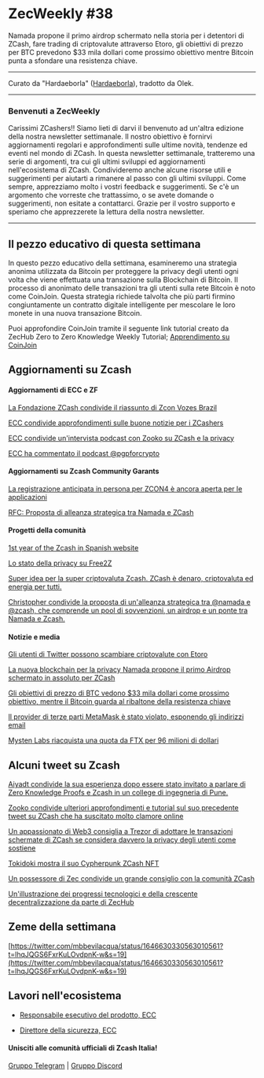 # ZecWeekly #38

Namada propone il primo airdrop schermato nella storia per i detentori di ZCash, fare trading di criptovalute attraverso Etoro, gli obiettivi di prezzo per BTC prevedono $33 mila dollari come prossimo obiettivo mentre Bitcoin punta a sfondare una resistenza chiave.


---

Curato da "Hardaeborla" ([Hardaeborla](https://twitter.com/ayanlajaadebola)), tradotto da Olek.

---

### Benvenuti a ZecWeekly
Carissimi ZCashers!!
Siamo lieti di darvi il benvenuto ad un'altra edizione della nostra newsletter settimanale. Il nostro obiettivo è fornirvi aggiornamenti regolari e approfondimenti sulle ultime novità, tendenze ed eventi nel mondo di ZCash.
In questa newsletter settimanale, tratteremo una serie di argomenti, tra cui gli ultimi sviluppi ed aggiornamenti nell'ecosistema di ZCash. Condivideremo anche alcune risorse utili e suggerimenti per aiutarti a rimanere al passo con gli ultimi sviluppi.
Come sempre, apprezziamo molto i vostri feedback e suggerimenti. Se c'è un argomento che vorreste che trattassimo, o se avete domande o suggerimenti, non esitate a contattarci.
Grazie per il vostro supporto e speriamo che apprezzerete la lettura della nostra newsletter.

---

## Il pezzo educativo di questa settimana
In questo pezzo educativo della settimana, esamineremo una strategia anonima utilizzata da Bitcoin per proteggere la privacy degli utenti ogni volta che viene effettuata una transazione sulla Blockchain di Bitcoin. Il processo di anonimato delle transazioni tra gli utenti sulla rete Bitcoin è noto come CoinJoin. Questa strategia richiede talvolta che più parti firmino congiuntamente un contratto digitale intelligente per mescolare le loro monete in una nuova transazione Bitcoin.

Puoi approfondire CoinJoin tramite il seguente link tutorial creato da ZecHub Zero to Zero Knowledge Weekly Tutorial;
[Apprendimento su CoinJoin](https://twitter.com/ZecHub/status/1646609568879763456?s=19) 


## Aggiornamenti su Zcash


#### Aggiornamenti di ECC e ZF
[La Fondazione ZCash condivide il riassunto di Zcon Vozes Brazil](https://twitter.com/ZcashFoundation/status/1645863908903735300?t=QvGFwxBAefI9AqXKOZNTOA&s=19) 

[ECC condivide approfondimenti sulle buone notizie per i ZCashers](https://twitter.com/ElectricCoinCo/status/1646261408613511168?s=19) 

[ECC condivide un'intervista podcast con Zooko su ZCash e la privacy](https://twitter.com/ElectricCoinCo/status/1646567681108181015?s=19) 


[ECC ha commentato il podcast @pgpforcrypto](https://twitter.com/ElectricCoinCo/status/1645792607975645200?s=19)


#### Aggiornamenti su Zcash Community Garants
[La registrazione anticipata in persona per ZCON4 è ancora aperta per le applicazioni](https://forum.zcashcommunity.com/t/zcon4-in-person-early-bird-registration-is-now-open/44315) 


[RFC: Proposta di alleanza strategica tra Namada e ZCash](https://forum.zcashcommunity.com/t/rfc-proposal-for-a-strategic-alliance-between-namada-and-zcash/44372) 

#### Progetti della comunità
[1st year of the Zcash in Spanish website](https://free2z.cash/gordonesroo/zpage/1st-year-of-the-zcash-in-spanish-website) 

[Lo stato della privacy su Free2Z](https://free2z.com/free2z/zpage/the-state-of-privacy-on-free2z) 

[Super idea per la super criptovaluta Zcash. ZCash è denaro, criptovaluta ed energia per tutti.](https://free2z.cash/TopCrypto/zpage/super-idea-for-zcash-super-cryptocurrency-zcash-is-money-crypto-and-energy-for-everyone) 

[Christopher condivide la proposta di un'alleanza strategica tra @namada e @zcash, che comprende un pool di sovvenzioni, un airdrop e un ponte tra Namada e Zcash.](https://twitter.com/cwgoes/status/1646225407509770243?t=bhVkQDsUkEXARcivNAs0eQ&s=19) 


#### Notizie e media

[Gli utenti di Twitter possono scambiare criptovalute con Etoro](https://news.bitcoin.com/twitter-users-to-trade-crypto-through-etoro) 

[La nuova blockchain per la privacy Namada propone il primo Airdrop schermato in assoluto per ZCash](https://www.coindesk.com/tech/2023/04/12/new-privacy-blockchain-namada-proposes-first-ever-shielded-airdrop-to-zcash/?utm_content=editorial&utm_campaign=coindesk_main&utm_term=organic&utm_source=twitter&utm_medium=social) 

[Gli obiettivi di prezzo di BTC vedono $33 mila dollari come prossimo obiettivo, mentre il Bitcoin guarda al ribaltone della resistenza chiave](https://cointelegraph-com.cdn.ampproject.org/v/s/cointelegraph.com/news/btc-price-targets-see-33k-next-as-bitcoin-eyes-key-resistance-flip/amp?amp_gsa=1&amp_js_v=a9&usqp=mq331AQIUAKwASCAAgM%3D#amp_tf=From%20%251%24s&aoh=16815049145617&csi=1&referrer=https%3A%2F%2Fwww.google.com&ampshare=https%3A%2F%2Fcointelegraph.com%2Fnews%2Fbtc-price-targets-see-33k-next-as-bitcoin-eyes-key-resistance-flip) 

[Il provider di terze parti MetaMask è stato violato, esponendo gli indirizzi email](https://cointelegraph.com/news/metamask-third-party-provider-was-hacked-exposing-email-addresses)

[Mysten Labs riacquista una quota da FTX per 96 milioni di dollari](https://www.theblock.co/post/226502/mysten-ftx?utm_source=rss&utm_medium=rss) 


## Alcuni tweet su Zcash
[Aiyadt condivide la sua esperienza dopo essere stato invitato a parlare di Zero Knowledge Proofs e Zcash in un college di ingegneria di Pune.](https://twitter.com/aiyadt/status/1646123717741912064?t=-z7fAfIR8kS4kuzNj7Wy4g&s=19)


[Zooko condivide ulteriori approfondimenti e tutorial sul suo precedente tweet su ZCash che ha suscitato molto clamore online](https://twitter.com/zooko/status/1646570323800903680?t=yhcSxruk_2xXL-wbfjeFHw&s=19) 

[Un appassionato di Web3 consiglia a Trezor di adottare le transazioni schermate di ZCash se considera davvero la privacy degli utenti come sostiene](https://twitter.com/_nickweb3/status/1646111867667120128?t=KIZH4qxdDBXXh_om5Bx7-Q&s=19) 

[Tokidoki mostra il suo Cypherpunk ZCash NFT](https://twitter.com/luckytokidoki/status/1646839233636896769?t=LMgy0gNB1-6TNin7DmdK3Q&s=19) 

[Un possessore di Zec condivide un grande consiglio con la comunità ZCash](https://twitter.com/magical_zodler/status/1646161086977126400?t=JU4sJBd65Lex81tUp0-dQA&s=19)

[Un'illustrazione dei progressi tecnologici e della crescente decentralizzazione da parte di ZecHub](https://twitter.com/ZecHub/status/1645779191596736514?t=H9hNUND6KxN1-DWGtAlclA&s=19) 









## Zeme della settimana

[https://twitter.com/mbbevilacqua/status/1646630330563010561?t=lhqJQGS6FxrKuLOvdpnK-w&s=19](https://twitter.com/mbbevilacqua/status/1646630330563010561?t=lhqJQGS6FxrKuLOvdpnK-w&s=19) 

## Lavori nell'ecosistema

- [Responsabile esecutivo del prodotto, ECC](https://apply.workable.com/electric-coin-company/j/6ACEC09B90/)

- [Direttore della sicurezza, ECC](https://apply.workable.com/electric-coin-company/j/E68A4C20E2/)

#### Unisciti alle comunità ufficiali di Zcash Italia!

[Gruppo Telegram](https://t.me/ZcashItalia) | [Gruppo Discord](https://discord.com/channels/978714252934258779/1091806217359347802) 